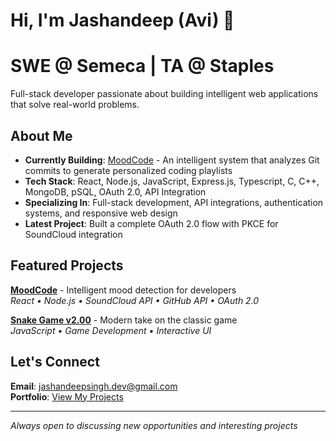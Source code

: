 # Hi, I'm Jashandeep (Avi) 👋

# SWE @ Semeca | TA @ Staples

Full-stack developer passionate about building intelligent web applications that solve real-world problems.

## About Me

- **Currently Building**: [MoodCode](https://moodcode-frontend.vercel.app) - An intelligent system that analyzes Git commits to generate personalized coding playlists
- **Tech Stack**: React, Node.js, JavaScript, Express.js, Typescript, C, C++, MongoDB, pSQL, OAuth 2.0, API Integration
- **Specializing In**: Full-stack development, API integrations, authentication systems, and responsive web design
- **Latest Project**: Built a complete OAuth 2.0 flow with PKCE for SoundCloud integration

## Featured Projects

**[MoodCode](https://github.com/definitelyavi/moodcode-frontend)** - Intelligent mood detection for developers  
*React • Node.js • SoundCloud API • GitHub API • OAuth 2.0*

**[Snake Game v2.00](https://github.com/definitelyavi/snake-game-v2.00)** - Modern take on the classic game  
*JavaScript • Game Development • Interactive UI*

## Let's Connect

**Email**: [jashandeepsingh.dev@gmail.com](mailto:jashandeepsingh.dev@gmail.com)  
**Portfolio**: [View My Projects](https://github.com/definitelyavi?tab=repositories)

---

*Always open to discussing new opportunities and interesting projects*
